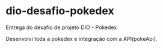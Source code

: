 # dio-desafio-pokedex
Entrega do desafio de projeto DIO - Pokedex

Desenvolvi toda a pokedex e integração com a API(pokeApi).

